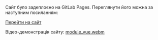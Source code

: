 Сайт було задеплоєно на GitLab Pages. Переглянути його можна за наступним посиланням:

[Перейти на сайт](https://module-vue-2e8abe.gitlab.io/)

Відео-демонстрація сайту:
[module_vue.webm](https://github.com/user-attachments/assets/0c0081e0-3adf-49ac-b65d-3162cdf97b9c)
